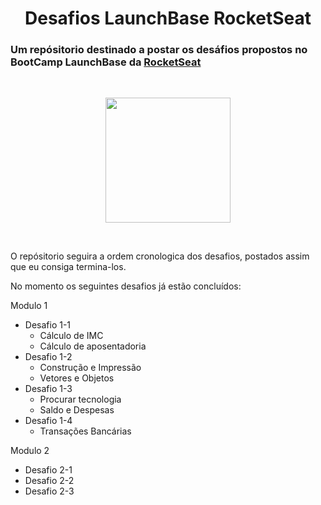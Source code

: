 <h1 align="center">Desafios LaunchBase RocketSeat</h1>
 <h3>Um repósitorio destinado a postar os desáfios propostos no BootCamp LaunchBase da <a href="https://rocketseat.com.br">RocketSeat</a></h3>
 <br>
 <p align="center">
    <img src="https://camo.githubusercontent.com/268b1344409fac98c4eeda520482b6910c4ddcba/68747470733a2f2f73746f726167652e676f6f676c65617069732e636f6d2f676f6c64656e2d77696e642f626f6f7463616d702d6c61756e6368626173652f6c6f676f2e706e67" width="200">
 </p>
 <br>
 <p>O repósitorio seguira a ordem cronologica dos desafios, postados assim que eu consiga termina-los.</p>
 <p>No momento os seguintes desafios já estão concluídos:</p>
 <p>Modulo 1</p>
<ul>
    <li>Desafio 1-1
    <ul>
        <li>Cálculo de IMC
        <li>Cálculo de aposentadoria
    </ul>
    <li>Desafio 1-2
    <ul>
        <li>Construção e Impressão
        <li>Vetores e Objetos
    </ul>
    <li>Desafio 1-3
    <ul>
        <li>Procurar tecnologia
        <li>Saldo e Despesas
    </ul>
    <li>Desafio 1-4
        <ul>
            <li>Transações Bancárias 
        </ul>
    </li>
</ul>
<p>Modulo 2<p>
<ul>
    <li>Desafio 2-1</li>
    <li>Desafio 2-2</li>
    <li>Desafio 2-3</li>
</ul>
